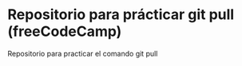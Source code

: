 # Repositorio para prácticar git pull (freeCodeCamp)
Repositorio para practicar el comando git pull
